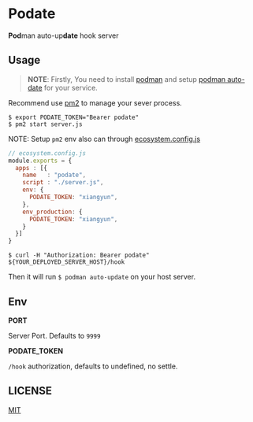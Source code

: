# Podate

**Pod**man auto-up**date** hook server

## Usage

> **NOTE**: Firstly, You need to install [podman](https://podman.io/) and setup [podman auto-date](https://docs.podman.io/en/latest/markdown/podman-auto-update.1.html) for your service.

Recommend use [pm2](https://pm2.keymetrics.io/) to manage your sever process.

```console
$ export PODATE_TOKEN="Bearer podate"
$ pm2 start server.js
```

NOTE: Setup `pm2` env also can through [ecosystem.config.js](https://pm2.keymetrics.io/docs/usage/application-declaration/)

```js
// ecosystem.config.js
module.exports = {
  apps : [{
    name   : "podate",
    script : "./server.js",
    env: {
      PODATE_TOKEN: "xiangyun",
    },
    env_production: {
      PODATE_TOKEN: "xiangyun",
    }
  }]
}
```

```console
$ curl -H "Authorization: Bearer podate" ${YOUR_DEPLOYED_SERVER_HOST}/hook
```

Then it will run `$ podman auto-update` on your host server.

## Env

**PORT**

Server Port. Defaults to `9999`

**PODATE_TOKEN**

`/hook` authorization, defaults to undefined, no settle.

## LICENSE

[MIT](./LICENSE)